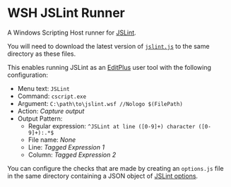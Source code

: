 WSH JSLint Runner
=================

A Windows Scripting Host runner for [JSLint][1].

You will need to download the latest version of [`jslint.js`][2] to the same directory as these files.

This enables running JSLint as an [EditPlus][3] user tool with the following configuration:

* Menu text: `JSLint`
* Command: `cscript.exe`
* Argument: `C:\path\to\jslint.wsf //Nologo $(FilePath)`
* Action: _Capture output_
* Output Pattern:
    * Regular expression: `^JSLint at line ([0-9]+) character ([0-9]+):.*$`
    * File name: _None_
    * Line: _Tagged Expression 1_
    * Column: _Tagged Expression 2_

You can configure the checks that are made by creating an `options.js` file in the same directory containing a JSON object of [JSLint options](http://www.jslint.com/lint.html#options).

[1]: http://www.jslint.com
[2]: https://raw.github.com/douglascrockford/JSLint/master/jslint.js
[3]: http://www.editplus.com